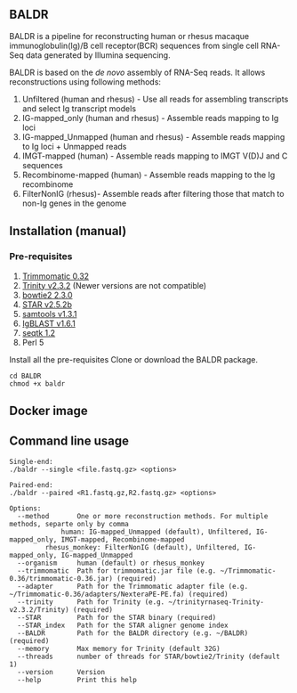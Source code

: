 ## BALDR

BALDR is a pipeline for reconstructing human or rhesus macaque immunoglobulin(Ig)/B cell receptor(BCR) sequences from single cell RNA-Seq data generated by Illumina sequencing. 

BALDR is based on the *de novo* assembly of RNA-Seq reads. It allows reconstructions using following methods:
1. Unfiltered (human and rhesus) - Use all reads for assembling transcripts and select Ig transcript models
2. IG-mapped_only (human and rhesus) - Assemble reads mapping to Ig loci
3. IG-mapped_Unmapped (human and rhesus) - Assemble reads mapping to Ig loci + Unmapped reads
4. IMGT-mapped (human) - Assemble reads mapping to IMGT V(D)J and C sequences
5. Recombinome-mapped (human) - Assemble reads mapping to the Ig recombinome
6. FilterNonIG (rhesus)- Assemble reads after filtering those that match to non-Ig genes in the genome

## Installation (manual)

### Pre-requisites
1. [Trimmomatic 0.32](http://www.usadellab.org/cms/?page=trimmomatic)
2. [Trinity v2.3.2](https://github.com/trinityrnaseq/trinityrnaseq/wiki) (Newer versions are not compatible)
3. [bowtie2 2.3.0](http://bowtie-bio.sourceforge.net/bowtie2/index.shtml)
4. [STAR v2.5.2b](https://github.com/alexdobin/STAR)
5. [samtools v1.3.1](http://www.htslib.org/download/)
6. [IgBLAST v1.6.1](https://www.ncbi.nlm.nih.gov/igblast/faq.html#standalone)
7. [seqtk 1.2](https://github.com/lh3/seqtk)
8. Perl 5

Install all the pre-requisites
Clone or download the BALDR package. 
```
cd BALDR
chmod +x baldr
```
## Docker image




## Command line usage
```
Single-end:
./baldr --single <file.fastq.gz> <options>

Paired-end:
./baldr --paired <R1.fastq.gz,R2.fastq.gz> <options>

Options:
  --method       One or more reconstruction methods. For multiple methods, separte only by comma
  	    	 human: IG-mapped_Unmapped (default), Unfiltered, IG-mapped_only, IMGT-mapped, Recombinome-mapped 
  		 rhesus_monkey: FilterNonIG (default), Unfiltered, IG-mapped_only, IG-mapped_Unmapped
  --organism     human (default) or rhesus_monkey
  --trimmomatic  Path for trimmomatic.jar file (e.g. ~/Trimmomatic-0.36/trimmomatic-0.36.jar) (required)
  --adapter      Path for the Trimmomatic adapter file (e.g. ~/Trimmomatic-0.36/adapters/NexteraPE-PE.fa) (required)
  --trinity      Path for Trinity (e.g. ~/trinityrnaseq-Trinity-v2.3.2/Trinity) (required)
  --STAR         Path for the STAR binary (required)
  --STAR_index   Path for the STAR aligner genome index
  --BALDR        Path for the BALDR directory (e.g. ~/BALDR) (required)
  --memory       Max memory for Trinity (default 32G)
  --threads      number of threads for STAR/bowtie2/Trinity (default 1)
  --version      Version
  --help         Print this help
```


